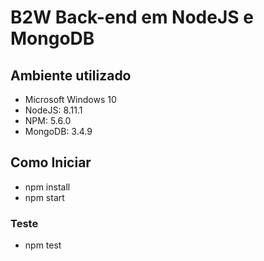 # B2W Back-end em NodeJS e MongoDB
## Ambiente utilizado
<ul>
<li>Microsoft Windows 10</li>
<li>NodeJS: 8.11.1</li>
<li>NPM: 5.6.0</li>
<li>MongoDB: 3.4.9</li>
</ul>

## Como Iniciar
<ul>
<li>npm install</li>
<li>npm start</li>
</ul>

### Teste
<ul>
<li>npm test</li>
</ul>
